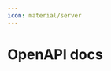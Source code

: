 ```yaml
---
icon: material/server
---
```


# OpenAPI docs

<!-- markdownlint-disable no-inline-html -->
<swagger-ui src="./../rust-docs/cat-gateway-api.json"/>
